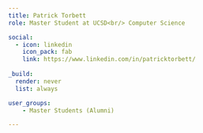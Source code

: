 ```yaml
---
title: Patrick Torbett
role: Master Student at UCSD<br/> Computer Science

social:
  - icon: linkedin
    icon_pack: fab
    link: https://www.linkedin.com/in/patricktorbett/
    
_build:
  render: never
  list: always

user_groups:
    - Master Students (Alumni)

---
```

